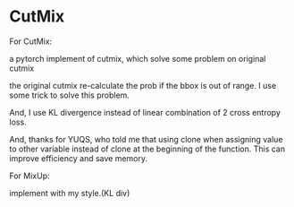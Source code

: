 # CutMix

For CutMix:


a pytorch implement of cutmix, which solve some problem on original cutmix



the original cutmix re-calculate the prob if the bbox is out of range. I use some trick to solve this problem.


And, I use KL divergence instead of linear combination of 2 cross entropy loss.


And, thanks for YUQS, who told me that using clone when assigning value to other variable instead of clone at the beginning of the function. This can improve efficiency and save memory.


For MixUp:

implement with my style.(KL div)
